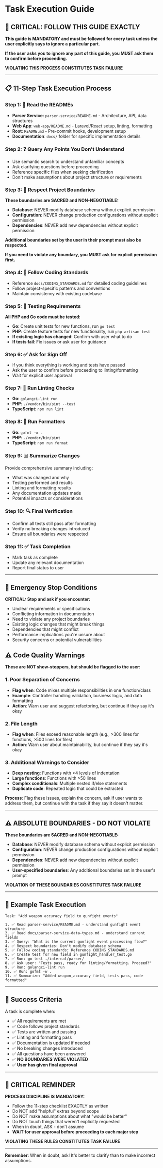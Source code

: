 # Task Execution Guide

## 🚨 **CRITICAL: FOLLOW THIS GUIDE EXACTLY**

**This guide is MANDATORY and must be followed for every task unless the user explicitly says to ignore a particular part.**

**If the user asks you to ignore any part of this guide, you MUST ask them to confirm before proceeding.**

**VIOLATING THIS PROCESS CONSTITUTES TASK FAILURE**

---

## 📋 **11-Step Task Execution Process**

### **Step 1: 📖 Read the READMEs**
- **Parser Service**: `parser-service/README.md` - Architecture, API, data structures
- **Web App**: `web-app/README.md` - Laravel/React setup, linting, formatting  
- **Root**: `README.md` - Pre-commit hooks, development setup
- **Documentation**: `docs/` folder for specific implementation details

### **Step 2: ❓ Query Any Points You Don't Understand**
- Use semantic search to understand unfamiliar concepts
- Ask clarifying questions before proceeding
- Reference specific files when seeking clarification
- Don't make assumptions about project structure or requirements

### **Step 3: 🚧 Respect Project Boundaries**
**These boundaries are SACRED and NON-NEGOTIABLE:**

- **Database**: NEVER modify database schema without explicit permission
- **Configuration**: NEVER change production configurations without explicit permission  
- **Dependencies**: NEVER add new dependencies without explicit permission

**Additional boundaries set by the user in their prompt must also be respected.**

**If you need to violate any boundary, you MUST ask for explicit permission first.**

### **Step 4: 🎨 Follow Coding Standards**
- Reference `docs/CODING_STANDARDS.md` for detailed coding guidelines
- Follow project-specific patterns and conventions
- Maintain consistency with existing codebase

### **Step 5: 🧪 Testing Requirements**
**All PHP and Go code must be tested:**

- **Go**: Create unit tests for new functions, run `go test`
- **PHP**: Create feature tests for new functionality, run `php artisan test`
- **If existing logic has changed**: Confirm with user what to do
- **If tests fail**: Fix issues or ask user for guidance

### **Step 6: ✅ Ask for Sign Off**
- If you think everything is working and tests have passed
- Ask the user to confirm before proceeding to linting/formatting
- Wait for explicit user approval

### **Step 7: 🔧 Run Linting Checks**
- **Go**: `golangci-lint run`
- **PHP**: `./vendor/bin/pint --test`
- **TypeScript**: `npm run lint`

### **Step 8: 🎨 Run Formatters**
- **Go**: `gofmt -w .`
- **PHP**: `./vendor/bin/pint`
- **TypeScript**: `npm run format`

### **Step 9: 📊 Summarize Changes**
Provide comprehensive summary including:
- What was changed and why
- Testing performed and results
- Linting and formatting results
- Any documentation updates made
- Potential impacts or considerations

### **Step 10: 🔍 Final Verification**
- Confirm all tests still pass after formatting
- Verify no breaking changes introduced
- Ensure all boundaries were respected

### **Step 11: ✅ Task Completion**
- Mark task as complete
- Update any relevant documentation
- Report final status to user

---

## 🚨 **Emergency Stop Conditions**

**CRITICAL: Stop and ask if you encounter:**
- Unclear requirements or specifications
- Conflicting information in documentation
- Need to violate any project boundaries
- Existing logic changes that might break things
- Dependencies that might conflict
- Performance implications you're unsure about
- Security concerns or potential vulnerabilities

## ⚠️ **Code Quality Warnings**

**These are NOT show-stoppers, but should be flagged to the user:**

### **1. Poor Separation of Concerns**
- **Flag when**: Code mixes multiple responsibilities in one function/class
- **Example**: Controller handling validation, business logic, and data formatting
- **Action**: Warn user and suggest refactoring, but continue if they say it's okay

### **2. File Length**
- **Flag when**: Files exceed reasonable length (e.g., >300 lines for functions, >500 lines for files)
- **Action**: Warn user about maintainability, but continue if they say it's okay

### **3. Additional Warnings to Consider**
- **Deep nesting**: Functions with >4 levels of indentation
- **Large functions**: Functions with >50 lines
- **Complex conditionals**: Multiple nested if/else statements
- **Duplicate code**: Repeated logic that could be extracted

**Process**: Flag these issues, explain the concern, ask if user wants to address them, but continue with the task if they say it doesn't matter.

---

## ⚠️ **ABSOLUTE BOUNDARIES - DO NOT VIOLATE**

**These boundaries are SACRED and NON-NEGOTIABLE:**
- **Database**: NEVER modify database schema without explicit permission
- **Configuration**: NEVER change production configurations without explicit permission
- **Dependencies**: NEVER add new dependencies without explicit permission
- **User-specified boundaries**: Any additional boundaries set in the user's prompt

**VIOLATION OF THESE BOUNDARIES CONSTITUTES TASK FAILURE**

---

## 📝 **Example Task Execution**

```
Task: "Add weapon accuracy field to gunfight events"

1. ✅ Read parser-service/README.md - understand gunfight event structure
2. ✅ Read docs/parser-service-data-types.md - understand current fields
3. ✅ Query: "What is the current gunfight event processing flow?"
4. ✅ Respect boundaries: Don't modify database schema
5. ✅ Follow coding standards: Reference CODING_STANDARDS.md
6. ✅ Create test for new field in gunfight_handler_test.go
7. ✅ Run: go test ./internal/parser/
8. ✅ Ask user: "Tests pass, ready for linting/formatting. Proceed?"
9. ✅ Run: golangci-lint run
10. ✅ Run: gofmt -w .
11. ✅ Summarize: "Added weapon_accuracy field, tests pass, code formatted"
```

---

## 🎯 **Success Criteria**

A task is complete when:
- ✅ All requirements are met
- ✅ Code follows project standards
- ✅ Tests are written and passing
- ✅ Linting and formatting pass
- ✅ Documentation is updated if needed
- ✅ No breaking changes introduced
- ✅ All questions have been answered
- ✅ **NO BOUNDARIES WERE VIOLATED**
- ✅ **User has given final approval**

---

## 🚨 **CRITICAL REMINDER**

**PROCESS DISCIPLINE IS MANDATORY:**
- Follow the 11-step checklist EXACTLY as written
- Do NOT add "helpful" extras beyond scope
- Do NOT make assumptions about what "would be better"
- Do NOT touch things that weren't explicitly requested
- When in doubt, ASK - don't assume
- **WAIT for user approval before proceeding to each major step**

**VIOLATING THESE RULES CONSTITUTES TASK FAILURE**

---

**Remember**: When in doubt, ask! It's better to clarify than to make incorrect assumptions.